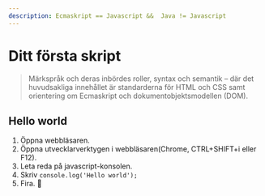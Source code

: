```yaml
---
description: Ecmaskript == Javascript &&  Java != Javascript
---
```


# Ditt första skript

> Märkspråk och deras inbördes roller, syntax och semantik – där det huvudsakliga innehållet är standarderna för HTML och CSS samt orientering om Ecmaskript och dokumentobjektsmodellen \(DOM\).

## Hello world

1. Öppna webbläsaren.
2. Öppna utvecklarverktygen i webbläsaren\(Chrome, CTRL+SHIFT+i eller F12\).
3. Leta reda på javascript-konsolen.
4. Skriv `console.log('Hello world');`
5. Fira. 👏

